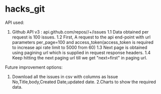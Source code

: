 # hacks_git

API used:
1. Github API v3 : api.github.com/repos/<owner>/<repo>+/issues
	1.1 Data obtained per request is 100 issues.
	1.2 First, A request to the api end-point with url parameters per_page=100 and access_token(access_token is required to increase api rate limit to 5000 from 60)
	1.3 Next page is obtained using pagining url which is supplied in request response headers.
	1.4 Keep hitting the next paging url till we get "next=first" in paging url.

Future improvement options:
1. Download all the issues in csv with columns as Issue No,Title,body,Created Date,updated date.
2.Charts to show the required data.